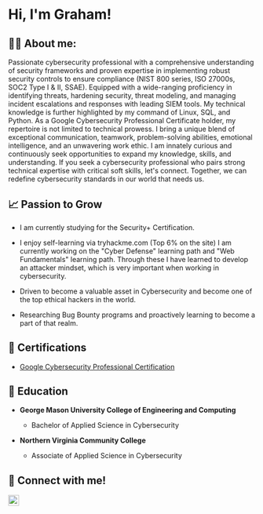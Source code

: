 <h1>Hi, I'm Graham! </h1>

<h2>👨‍💻 About me:</h2>

Passionate cybersecurity professional with a comprehensive understanding of security frameworks and proven expertise in implementing robust security controls to ensure compliance (NIST 800 series, ISO 27000s, SOC2 Type I & II, SSAE). Equipped with a wide-ranging proficiency in identifying threats, hardening security, threat modeling, and managing incident escalations and responses with leading SIEM tools. My technical knowledge is further highlighted by my command of Linux, SQL, and Python. As a Google Cybersecurity Professional Certificate holder, my repertoire is not limited to technical prowess. I bring a unique blend of exceptional communication, teamwork, problem-solving abilities, emotional intelligence, and an unwavering work ethic. I am innately curious and continuously seek opportunities to expand my knowledge, skills, and understanding. If you seek a cybersecurity professional who pairs strong technical expertise with critical soft skills, let's connect. Together, we can redefine cybersecurity standards in our world that needs us.

<h2>📈 Passion to Grow</h2> 

- I am currently studying for the Security+ Certification.

- I enjoy self-learning via tryhackme.com (Top 6% on the site) I am currently working on the "Cyber Defense" learning path and "Web Fundamentals" learning path.
  Through these I have learned to develop an attacker mindset, which is very important when working in cybersecurity.

- Driven to become a valuable asset in Cybersecurity and become one of the top ethical hackers in the world.

- Researching Bug Bounty programs and proactively learning to become a part of that realm.

<h2>📜 Certifications </h2>

- [Google Cybersecurity Professional Certification](https://coursera.org/share/b2c90b5cacbc907c14e213a55ba13147)

<h2>📕 Education </h2>
  
- <b>George Mason University College of Engineering and Computing</b>
  - Bachelor of Applied Science in Cybersecurity
 
- <b>Northern Virginia Community College</b>
  - Associate of Applied Science in Cybersecurity
  
<h2> 🤳 Connect with me!</h2>


[<img align="left" alt="GrahamWeber | LinkedIn" width="22px" src="https://cdn.jsdelivr.net/npm/simple-icons@v3/icons/linkedin.svg" />][linkedin]



[linkedin]: https://www.linkedin.com/in/graham-weber/

<!--
**Gwazzu/Gwazzu** is a ✨ _special_ ✨ repository because its `README.md` (this file) appears on your GitHub profile.

Here are some ideas to get you started:

- 🔭 I’m currently working on ...
- 🌱 I’m currently learning ...
- 👯 I’m looking to collaborate on ...
- 🤔 I’m looking for help with ...
- 💬 Ask me about ...
- 📫 How to reach me: ...
- 😄 Pronouns: ...
- ⚡ Fun fact: ...
-->
